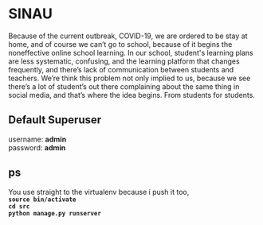 # SINAU
 Because of the current outbreak, COVID-19, we are ordered to be stay at home, and of course we can’t go to school, because of it begins the noneffective online school learning. In our school, student's learning plans are less systematic, confusing, and the learning platform that changes frequently, and there’s lack of communication between students and teachers. We’re think this problem not only implied to us, because we see there’s a lot of student’s out there complaining about the same thing in social media, and that’s where the idea begins. From students for students.
## Default Superuser
username: **admin**<br>
password: **admin**
## ps
You use straight to the virtualenv because i push it too, <br>
**`source bin/activate`** <br>
**`cd src`** <br>
**`python manage.py runserver`** <br>
